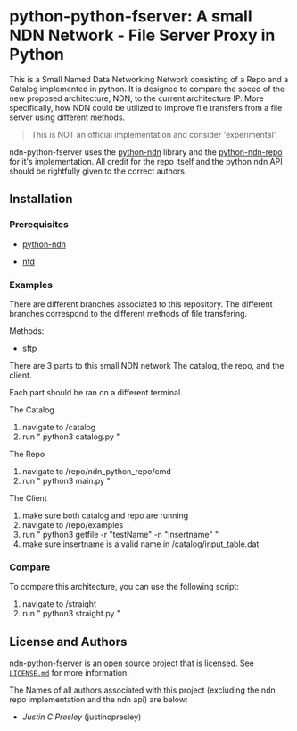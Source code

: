 python-python-fserver: A small NDN Network - File Server Proxy in Python
==========

This is a Small Named Data Networking Network consisting of a Repo and a Catalog implemented in python. It is designed to compare the speed of the new proposed architecture, NDN, to the current architecture IP. More specifically, how NDN could be utilized to improve file transfers from a file server using different methods.

> This is NOT an official implementation and consider 'experimental'.

ndn-python-fserver uses the [python-ndn](https://github.com/named-data/python-ndn) library and the [python-ndn-repo](https://github.com/UCLA-IRL/ndn-python-repo) for it's implementation. All credit for the repo itself and the python ndn API should be rightfully given to the correct authors.

## Installation

### Prerequisites

* [python-ndn](https://python-ndn.readthedocs.io/en/latest/src/installation.html)

* [nfd](https://named-data.net/doc/NFD/0.5.0/INSTALL.html)

### Examples

There are different branches associated to this repository. The different branches correspond to the different methods of file transfering.

Methods:

* sftp

There are 3 parts to this small NDN network The catalog, the repo, and the client.

Each part should be ran on a different terminal.

The Catalog

1. navigate to /catalog
2. run " python3 catalog.py "

The Repo

1. navigate to /repo/ndn_python_repo/cmd
2. run " python3 main.py "

The Client

1. make sure both catalog and repo are running
2. navigate to /repo/examples
3. run " python3 getfile -r "testName" -n "insertname" "
4. make sure insertname is a valid name in /catalog/input_table.dat

### Compare

To compare this architecture, you can use the following script:

1. navigate to /straight
2. run " python3 straight.py "

## License and Authors

ndn-python-fserver is an open source project that is licensed. See [`LICENSE.md`](LICENSE.md) for more information.

The Names of all authors associated with this project (excluding the ndn repo implementation and the ndn api) are below:

  * *Justin C Presley* (justincpresley)
	
